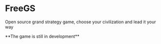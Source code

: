 <h1>FreeGS</h1><p></p>Open source grand strategy game, choose your civilization and lead it your way</p>
<p>**The game is still in development**</p>
